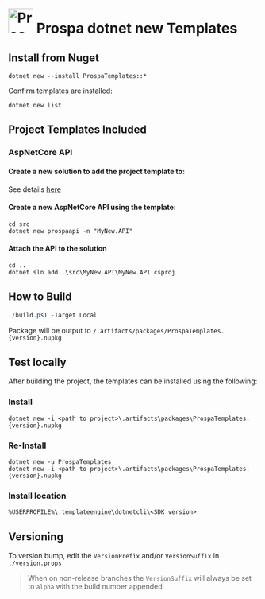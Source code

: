 # <img src="https://raw.githubusercontent.com/prospa-group/DotnetPackaging/master/prospa60x60.png" alt="Prospa Engineering" width="50px"/> Prospa dotnet new Templates 

## Install from Nuget

```console
dotnet new --install ProspaTemplates::*
```

Confirm templates are installed:

```console
dotnet new list
``` 

## Project Templates Included

### AspNetCore API

#### Create a new solution to add the project template to:

See details [here](https://github.com/prospa-group/DotnetSolution)

#### Create a new AspNetCore API using the template:

```console
cd src
dotnet new prospaapi -n "MyNew.API"
```

#### Attach the API to the solution

```console
cd ..
dotnet sln add .\src\MyNew.API\MyNew.API.csproj
```

## How to Build

```csharp
./build.ps1 -Target Local
```

Package will be output to `/.artifacts/packages/ProspaTemplates.{version}.nupkg`

## Test locally

After building the project, the templates can be installed using the following:

### Install

```console
dotnet new -i <path to project>\.artifacts\packages\ProspaTemplates.{version}.nupkg
```

### Re-Install

```console
dotnet new -u ProspaTemplates
dotnet new -i <path to project>\.artifacts\packages\ProspaTemplates.{version}.nupkg
```

### Install location

`%USERPROFILE%\.templateengine\dotnetcli\<SDK version>`

## Versioning

To version bump, edit the `VersionPrefix` and/or `VersionSuffix` in `./version.props`

> When on non-release branches the `VersionSuffix` will always be set to `alpha` with the build number appended.
